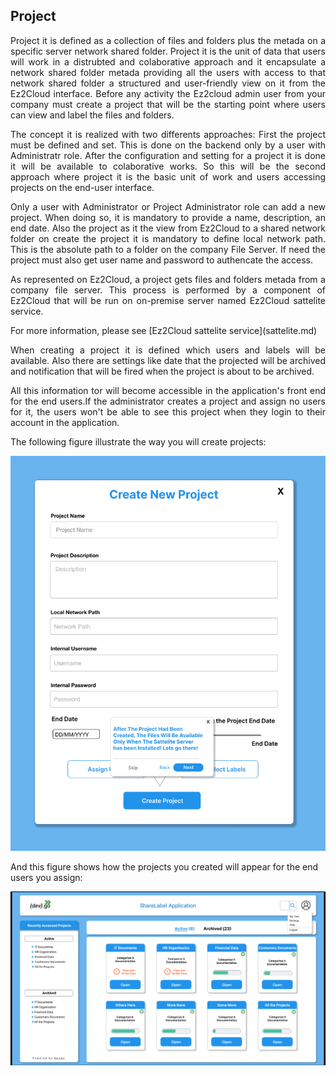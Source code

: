 ## Project
<div style='text-align: justify;'> 
<p>Project it is defined as a collection of files and folders plus the metada on a specific server network shared folder. Project it is the unit of data that users will work in a distrubted and colaborative approach and it encapsulate a network shared folder metada providing all the users with access to that network shared folder a structured and user-friendly view on it from the Ez2Cloud interface. Before any activity the Ez2cloud admin user from your company must create a project that will be the starting point where users can view and label the files and folders.</p>

<p>The concept it is realized with two differents approaches: First the project must be defined and set. This is done on the backend only by a user with Administratr role. After the configuration and setting for a project it is done it will be available to colaborative works. So this will be the second approach where project it is the basic unit of work and users accessing projects  on the end-user interface.</p>

<p>Only a user with Administrator or Project Administrator role can add a new project. When doing so, it is mandatory to provide a name, description, an end date. Also the project as it the view from Ez2Cloud to a shared network folder on create the project it is mandatory to define local network path. This is the absolute path to a folder on the company File Server. If need the project must also get user name and password to authencate the access.</p>

<p>As represented on Ez2Cloud, a project gets files and folders metada from a company file server. This process is performed by a component of Ez2Cloud that will be run on on-premise server named Ez2Cloud sattelite service.</p>
</div>
For more information, please see [Ez2Cloud sattelite service](sattelite.md)
<div style='text-align: justify;'> 
<p>When creating a project it is defined which users and labels will be available. Also there are settings like date that the projected will be archived and notification that will be fired when the project is about to be archived.</p>

<p>All this information tor will become accessible in the application's front end for the end users.If the administrator creates a project and assign no users for it, the users won't be able to see this project when they login to their account in the application.</p>
</div>
The following figure illustrate the way you will create projects:

![Create Project](../images/admin/17.png)

And this figure shows how the projects you created will appear for the end users you assign:

![Projects overview](../images/projects1.png)

